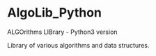 # AlgoLib_Python
ALGOrithms LIBrary - Python3 version

Library of various algorithms and data structures.
